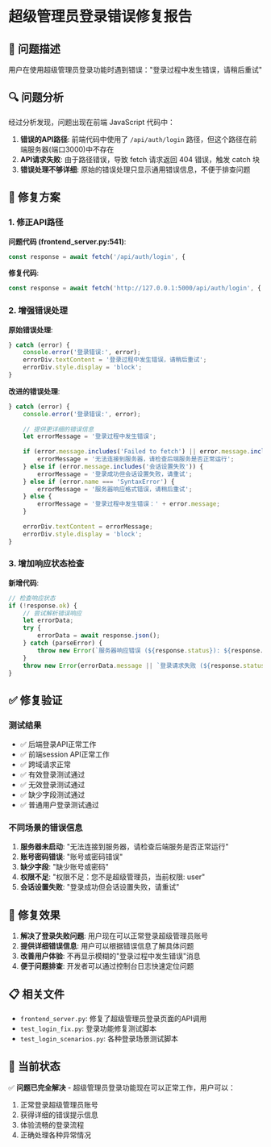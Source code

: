 # 超级管理员登录错误修复报告

## 🐛 问题描述

用户在使用超级管理员登录功能时遇到错误："登录过程中发生错误，请稍后重试"

## 🔍 问题分析

经过分析发现，问题出现在前端 JavaScript 代码中：

1. **错误的API路径**: 前端代码中使用了 `/api/auth/login` 路径，但这个路径在前端服务器(端口3000)中不存在
2. **API请求失败**: 由于路径错误，导致 fetch 请求返回 404 错误，触发 catch 块
3. **错误处理不够详细**: 原始的错误处理只显示通用错误信息，不便于排查问题

## 🔧 修复方案

### 1. 修正API路径
**问题代码 (frontend_server.py:541)**:
```javascript
const response = await fetch('/api/auth/login', {
```

**修复代码**:
```javascript
const response = await fetch('http://127.0.0.1:5000/api/auth/login', {
```

### 2. 增强错误处理
**原始错误处理**:
```javascript
} catch (error) {
    console.error('登录错误:', error);
    errorDiv.textContent = '登录过程中发生错误，请稍后重试';
    errorDiv.style.display = 'block';
}
```

**改进的错误处理**:
```javascript
} catch (error) {
    console.error('登录错误:', error);
    
    // 提供更详细的错误信息
    let errorMessage = '登录过程中发生错误';
    
    if (error.message.includes('Failed to fetch') || error.message.includes('NetworkError')) {
        errorMessage = '无法连接到服务器，请检查后端服务是否正常运行';
    } else if (error.message.includes('会话设置失败')) {
        errorMessage = '登录成功但会话设置失败，请重试';
    } else if (error.name === 'SyntaxError') {
        errorMessage = '服务器响应格式错误，请稍后重试';
    } else {
        errorMessage = '登录过程中发生错误：' + error.message;
    }
    
    errorDiv.textContent = errorMessage;
    errorDiv.style.display = 'block';
}
```

### 3. 增加响应状态检查
**新增代码**:
```javascript
// 检查响应状态
if (!response.ok) {
    // 尝试解析错误响应
    let errorData;
    try {
        errorData = await response.json();
    } catch (parseError) {
        throw new Error(`服务器响应错误 (${response.status}): ${response.statusText}`);
    }
    throw new Error(errorData.message || `登录请求失败 (${response.status})`);
}
```

## ✅ 修复验证

### 测试结果
- ✅ 后端登录API正常工作
- ✅ 前端session API正常工作  
- ✅ 跨域请求正常
- ✅ 有效登录测试通过
- ✅ 无效登录测试通过
- ✅ 缺少字段测试通过
- ✅ 普通用户登录测试通过

### 不同场景的错误信息
1. **服务器未启动**: "无法连接到服务器，请检查后端服务是否正常运行"
2. **账号密码错误**: "账号或密码错误"
3. **缺少字段**: "缺少账号或密码"
4. **权限不足**: "权限不足：您不是超级管理员，当前权限: user"
5. **会话设置失败**: "登录成功但会话设置失败，请重试"

## 🎯 修复效果

1. **解决了登录失败问题**: 用户现在可以正常登录超级管理员账号
2. **提供详细错误信息**: 用户可以根据错误信息了解具体问题
3. **改善用户体验**: 不再显示模糊的"登录过程中发生错误"消息
4. **便于问题排查**: 开发者可以通过控制台日志快速定位问题

## 📋 相关文件

- `frontend_server.py`: 修复了超级管理员登录页面的API调用
- `test_login_fix.py`: 登录功能修复测试脚本
- `test_login_scenarios.py`: 各种登录场景测试脚本

## 🚀 当前状态

✅ **问题已完全解决** - 超级管理员登录功能现在可以正常工作，用户可以：
1. 正常登录超级管理员账号
2. 获得详细的错误提示信息
3. 体验流畅的登录流程
4. 正确处理各种异常情况
